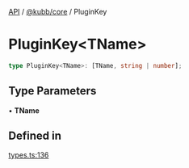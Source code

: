[API](../../../packages.md) / [@kubb/core](../index.md) / PluginKey

# PluginKey\<TName\>

```ts
type PluginKey<TName>: [TName, string | number];
```

## Type Parameters

• **TName**

## Defined in

[types.ts:136](https://github.com/kubb-project/kubb/blob/dcebbafbee668a7722775212bce85eec29e39573/packages/core/src/types.ts#L136)

